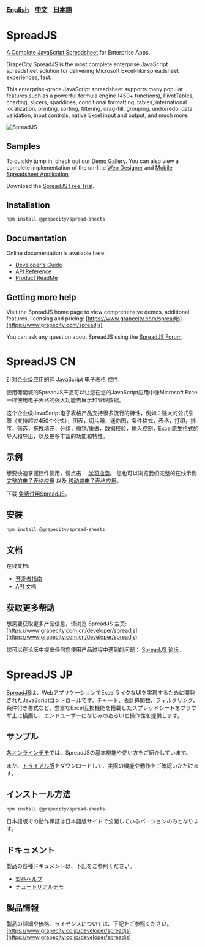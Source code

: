 ### [English](#spreadjs) &nbsp;&nbsp;&nbsp;[中文](#spreadjs-cn)  &nbsp;&nbsp;&nbsp;[日本語](#spreadjs-jp) 
# SpreadJS
[A Complete JavaScript Spreadsheet](https://www.grapecity.com/spreadjs) for Enterprise Apps.

GrapeCity SpreadJS is the most complete enterprise JavaScript spreadsheet solution for delivering Microsoft Excel-like spreadsheet experiences, fast.
 
This enterprise-grade JavaScript spreadsheet supports many popular features such as a powerful formula engine (450+ functions), PivotTables, charting, slicers, sparklines, conditional formatting, tables, international localization, printing, sorting, filtering, drag-fill, grouping, undo/redo, data validation, input controls, native Excel input and output, and much more.


![SpreadJS](https://grapecitycontentcdn.azureedge.net/external/spread/npm/SJS-npmjs-Global-5-01.png)
## Samples

To quickly jump in, check out our [Demo Gallery](https://www.grapecity.com/spreadjs/demos/).
You can also view a complete implementation of the on-line [Web Designer](https://www.grapecity.com/spreadjs/designer/) and [Mobile Spreadsheet Application](https://www.grapecity.com/spreadjs/spreadsheet/)

Download the [SpreadJS Free Trial](https://www.grapecity.com/spreadjs/download).

## Installation
```sh
npm install @grapecity/spread-sheets
```

## Documentation
Online documentation is available here:
- [Developer's Guide](https://www.grapecity.com/spreadjs/docs/latest/online/overview.html)
- [API Reference](https://www.grapecity.com/spreadjs/docs/latest/online/API_documentation.html)
- [Product ReadMe](https://www.grapecity.com/spreadjs/docs/latest/online/rnotes.html)

## Getting more help
Visit the SpreadJS home page to view comprehensive demos, additional features, licensing and pricing:
[https://www.grapecity.com/spreadjs](https://www.grapecity.com/spreadjs)

You can ask any question about SpreadJS using the [SpreadJS Forum](https://www.grapecity.com/forums/spreadjs).


# SpreadJS CN

针对企业级应用的[纯 JavaScript 电子表格](https://www.grapecity.com.cn/developer/spreadjs) 控件.

使用葡萄城的SpreadJS产品可以让您在您的JavaScript应用中像Microsoft Excel一样使用电子表格的强大功能去展示和管理数据。

这个企业级JavaScript电子表格产品支持很多流行的特性，例如：强大的公式引擎（支持超过450个公式），图表，切片器，迷你图，条件格式，表格，打印，排序，筛选，拖拽填充，分组，撤销/重做，数据校验，输入控制，Excel原生格式的导入和导出，以及更多丰富的功能和特性。

## 示例

想要快速掌握控件使用，请点击： [学习指南](https://demo.grapecity.com.cn/spreadjs/SpreadJSTutorial/)。
您也可以浏览我们完整的在线示例 [完整的电子表格应用](https://demo.grapecity.com.cn/SpreadJS/WebDesigner/content/index.html) 以及 [移动端电子表格应用](https://demo.grapecity.com.cn/spreadjs/mobilesample/)。

下载 [免费试用SpreadJS](https://www.grapecity.com.cn/developer/spreadjs/download)。

## 安装
```sh
npm install @grapecity/spread-sheets
```

## 文档
在线文档:
- [开发者指南](https://demo.grapecity.com.cn/spreadjs/help/docs/)
- [API 文档](https://demo.grapecity.com.cn/spreadjs/help/api/)

## 获取更多帮助
想需要获取更多产品信息，请浏览 SpreadJS 主页:
[https://www.grapecity.com.cn/developer/spreadjs](https://www.grapecity.com.cn/developer/spreadjs)

您可以在论坛中提出任何您使用产品过程中遇到的问题： [SpreadJS 论坛](https://gcdn.grapecity.com.cn/forum.php?mod=forumdisplay&fid=232)。


# SpreadJS JP
[SpreadJS](https://www.grapecity.co.jp/developer/spreadjs)は、WebアプリケーションでExcelライクなUIを実現するために開発されたJavaScriptコントロールです。チャート、表計算関数、フィルタリング、条件付き書式など、豊富なExcel互換機能を搭載したスプレッドシートをブラウザ上に描画し、エンドユーザーになじみのあるUIと操作性を提供します。

## サンプル
[各オンラインデモ](https://www.grapecity.co.jp/developer/spreadjs/spreadsheets#demo)では、SpreadJSの基本機能や使い方をご紹介しています。

また、[トライアル版](https://www.grapecity.co.jp/developer/download#javascript)をダウンロードして、実際の機能や動作をご確認いただけます。

## インストール方法
```sh
npm install @grapecity/spread-sheets
```
日本語版での動作保証は日本語版サイトで公開しているバージョンのみとなります。

## ドキュメント
製品の各種ドキュメントは、下記をご参照ください。
- [製品ヘルプ](https://docs.grapecity.com/help/spread-js/sheets/)
- [チュートリアルデモ](https://demo.grapecity.com/spreadjs/demos/)

## 製品情報
製品の詳細や価格、ライセンスについては、下記をご参照ください。  
[https://www.grapecity.co.jp/developer/spreadjs](https://www.grapecity.co.jp/developer/spreadjs)
